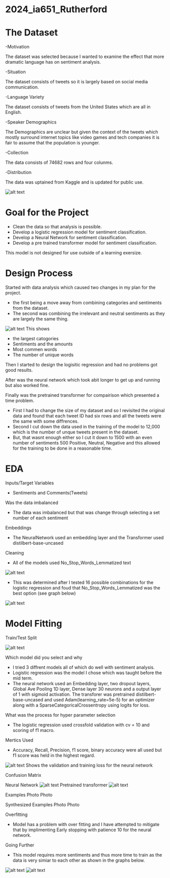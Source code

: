# 2024_ia651_Rutherford

# The Dataset

-Motivation

The dataset was selected because I wanted to examine the effect that more dramatic language has on sentiment analysis.

-Situation

The dataset consists of tweets so it is largely based on social media communication.

-Language Variety

The dataset consists of tweets from the United States which are all in English.

-Speaker Demographics

The Demographics are unclear but given the context of the tweets which mostly surround internet topics like video games and tech companies it is fair to assume that the population is younger.

-Collection

The data consists of 74682 rows and four colunms.

-Distribution

The data was uptained from Kaggle and is updated for public use.

![alt text](pics/Pic1.png)

# Goal for the Project

- Clean the data so that analysis is possible.
- Develop a logistic regression model for sentiment classification.
- Develop a Neural Network for sentiment classification.
- Develop a pre trained transformer model for sentiment classification.

This model is not designed for use outside of a learning exersize.

# Design Process

Started with data analysis which caused two changes in my plan for the project.
- the first being a move away from combining categories and sentiments from the dataset.
- The second was combining the irrelevant and  neutral sentiments as they are largely the same thing.

![alt text](pics/Pic2.png)
This shows 
- the largest catogories
- Sentiments and the amounts
- Most commen words
- The number of unique words

Then I started to design the logisitic regression and had no problems got good results.

After was the neural network which took abit longer to get up and running but also worked fine.

Finally was the pretrained transformer for compairison which presented a time problem.
- First I had to change the size of my dataset and so I revisited the original data and found that each tweet ID had six rows and all the tweets were the same with some diffrences.
- Second I cut down the data used in the training of the model to 12,000 which is the number of unque tweets present in the dataset.
- But, that wasnt enough either so I cut it down to 1500 with an even number of sentiments 500 Positive, Neutral, Negative and this allowed for the training to be done in a reasonable time.

# EDA
Inputs/Target Variables
- Sentiments and Comments(Tweets)
  
Was the data imbalanced
- The data was imbalanced but that was change through selecting a set number of each sentiment
  
Embeddings
- The NeuralNetwork used an embedding layer and the Transformer used distilbert-base-uncased
  
Cleaning
- All of the models used No_Stop_Words_Lemmatized text

![alt text](pics/Pic4.png)

- This was determined after I tested 16 possible combinations for the logistic regression and foud that No_Stop_Words_Lemmatized was the best option (see graph below)

![alt text](pics/Pic5.png)

# Model Fitting
Train/Test Split

![alt text](pics/Pic3.png)

Which model did you select and why
- I tried 3 diffrent models all of which do well with sentiment analysis.
- Logistic regression was the model I chose which was taught before the mid term.
- The neural network used an Embedding layer, two dropout layers, Global Ave Pooling 1D layer, Dense layer 30 neurons and a output layer of 1 with sigmoid activation. The transforer was pretrained distilbert-base-uncased and used Adam(learning_rate=5e-5) for an optimizer along with a SparseCategoricalCrossentropy using logits for loss.

What was the process for hyper parameter selection
- The logistic regression used crossfold validation with cv = 10 and scoring of f1 macro.

Mertics Used
- Accuracy, Recall, Precision, f1 score, binary accuracy were all used but f1 score was held in the highest regard.

![alt text](pics/Pic6.png)
Shows the validation and training loss for the neural network

Confusion Matrix

Neural Network
![alt text](pics/Pic7.png)
Pretrained transformer
![alt text](pics/Pic8.png)

Examples
Photo
Photo

Synthesized Examples
Photo
Photo

Overfitting
- Model has a problem with over fitting and I have attempted to mitigate that by implimenting Early stopping with patience 10 for the neural network.

Going Further
- This model requires more sentiments and thus more time to train as the data is very simiar to each other as shown in the graphs below.

![alt text](pics/Pic9.png)
![alt text](pics/Pic10.png)